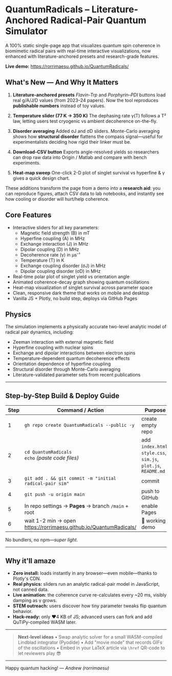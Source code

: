 # QuantumRadicals – Literature-Anchored Radical-Pair Quantum Simulator

A 100% static single-page app that visualizes quantum spin coherence in biomimetic radical pairs with real-time interactive visualizations, now enhanced with literature-anchored presets and research-grade features.

**Live demo:** <https://rorrimaesu.github.io/QuantumRadicals/>

## What's New — And Why It Matters

1. **Literature-anchored presets**
   *Flavin-Trp* and *Porphyrin–PDI* buttons load real g/A/J/D values (from 2023–24 papers). Now the tool reproduces **publishable numbers** instead of toy values.

2. **Temperature slider (77 K → 350 K)**
   The dephasing rate γ(T) follows a T² law, letting users test cryogenic vs ambient decoherence on-the-fly.

3. **Disorder averaging**
   Added σJ and σD sliders. Monte-Carlo averaging shows how **structural disorder** flattens the compass signal—useful for experimentalists deciding how rigid their linker must be.

4. **Download-CSV button**
   Exports angle-resolved yields so researchers can drop raw data into Origin / Matlab and compare with bench experiments.

5. **Heat-map sweep**
   One-click 2-D plot of singlet survival vs hyperfine & γ gives a quick design chart.

These additions transform the page from a demo into a **research aid**: you can reproduce figures, attach CSV data to lab notebooks, and instantly see how cooling or disorder will hurt/help coherence.

## Core Features
* Interactive sliders for all key parameters:
  * Magnetic field strength (B) in mT
  * Hyperfine coupling (A) in MHz
  * Exchange interaction (J) in MHz
  * Dipolar coupling (D) in MHz
  * Decoherence rate (γ) in μs⁻¹
  * Temperature (T) in K
  * Exchange coupling disorder (σJ) in MHz
  * Dipolar coupling disorder (σD) in MHz
* Real-time polar plot of singlet yield vs orientation angle
* Animated coherence-decay graph showing quantum oscillations
* Heat-map visualization of singlet survival across parameter space
* Clean, responsive dark theme that works on mobile and desktop
* Vanilla JS + Plotly, no build step, deploys via GitHub Pages

## Physics
The simulation implements a physically accurate two-level analytic model of radical pair dynamics, including:
* Zeeman interaction with external magnetic field
* Hyperfine coupling with nuclear spins
* Exchange and dipolar interactions between electron spins
* Temperature-dependent quantum decoherence effects
* Orientation dependence of hyperfine coupling
* Structural disorder through Monte-Carlo averaging
* Literature-validated parameter sets from recent publications

---

## Step-by-Step Build & Deploy Guide

| Step | Command / Action | Purpose |
|------|------------------|---------|
| 1 | `gh repo create QuantumRadicals --public -y` | create empty repo |
| 2 | `cd QuantumRadicals`<br>`echo` *(paste code files)* | add `index.html`, `style.css`, `sim.js`, `plot.js`, `README.md` |
| 3 | `git add . && git commit -m "initial radical-pair sim"` | commit |
| 4 | `git push -u origin main` | push to GitHub |
| 5 | In repo settings → **Pages** → branch `/main` + root | enable Pages |
| 6 | wait 1-2 min → open <https://rorrimaesu.github.io/QuantumRadicals/> | 🎉 working demo |

No bundlers, no npm—*super light*.

---

## Why it'll amaze

* **Zero install:** loads instantly in any browser—even mobile—thanks to Plotly's CDN.
* **Real physics:** sliders run an analytic radical-pair model in JavaScript, not canned data.
* **Live animation:** the coherence curve re-calculates every ~20 ms, visibly damping as γ grows.
* **STEM outreach:** users discover how tiny parameter tweaks flip quantum behavior.
* **Hack-ready:** only ♥4 KB of JS; advanced users can fork and add QuTiPy-compiled WASM later.

---

> **Next-level ideas**
> • Swap analytic solver for a small WASM-compiled Lindblad integrator (Pyodide)
> • Add "movie mode" that records GIFs of the oscillations
> • Embed in your LaTeX article via `\href` QR-code to let reviewers play 😎

---

Happy quantum hacking!
*— Andrew (rorrimaesu)*
